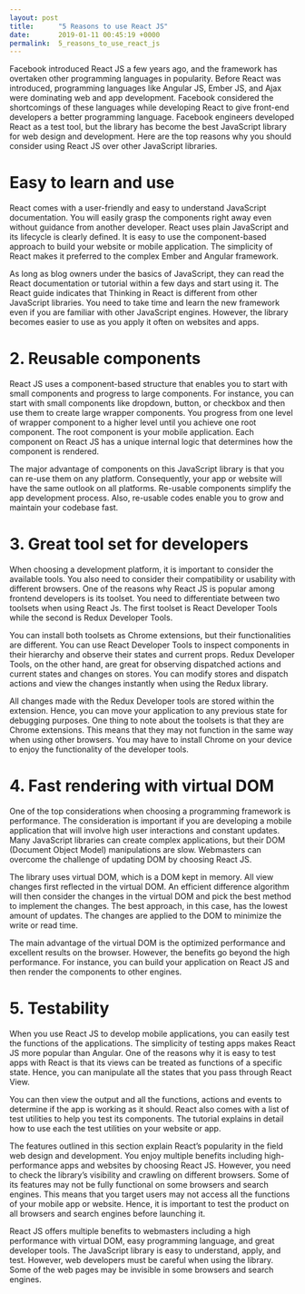 ```yaml
---
layout: post
title:      "5 Reasons to use React JS"
date:       2019-01-11 00:45:19 +0000
permalink:  5_reasons_to_use_react_js
---
```


Facebook introduced React JS a few years ago, and the framework has overtaken other programming languages in popularity. Before React was introduced, programming languages like Angular JS, Ember JS, and Ajax were dominating web and app development. Facebook considered the shortcomings of these languages while developing React to give front-end developers a better programming language. Facebook engineers developed React as a test tool, but the library has become the best JavaScript library for web design and development. Here are the top reasons why you should consider using React JS over other JavaScript libraries.

# Easy to learn and use
React comes with a user-friendly and easy to understand JavaScript documentation. You will easily grasp the components right away even without guidance from another developer. React uses plain JavaScript and its lifecycle is clearly defined. It is easy to use the component-based approach to build your website or mobile application. The simplicity of React makes it preferred to the complex Ember and Angular framework.

As long as blog owners under the basics of JavaScript, they can read the React documentation or tutorial within a few days and start using it. The React guide indicates that Thinking in React is different from other JavaScript libraries. You need to take time and learn the new framework even if you are familiar with other JavaScript engines. However, the library becomes easier to use as you apply it often on websites and apps.

# 2. Reusable components
React JS uses a component-based structure that enables you to start with small components and progress to large components. For instance, you can start with small components like dropdown, button, or checkbox and then use them to create large wrapper components. You progress from one level of wrapper component to a higher level until you achieve one root component. The root component is your mobile application. Each component on React JS has a unique internal logic that determines how the component is rendered.

The major advantage of components on this JavaScript library is that you can re-use them on any platform. Consequently, your app or website will have the same outlook on all platforms. Re-usable components simplify the app development process. Also, re-usable codes enable you to grow and maintain your codebase fast.

# 3. Great tool set for developers
When choosing a development platform, it is important to consider the available tools. You also need to consider their compatibility or usability with different browsers. One of the reasons why React JS is popular among frontend developers is its toolset. You need to differentiate between two toolsets when using React Js. The first toolset is React Developer Tools while the second is Redux Developer Tools.

You can install both toolsets as Chrome extensions, but their functionalities are different. You can use React Developer Tools to inspect components in their hierarchy and observe their states and current props. Redux Developer Tools, on the other hand, are great for observing dispatched actions and current states and changes on stores. You can modify stores and dispatch actions and view the changes instantly when using the Redux library.

All changes made with the Redux Developer tools are stored within the extension. Hence, you can move your application to any previous state for debugging purposes. One thing to note about the toolsets is that they are Chrome extensions. This means that they may not function in the same way when using other browsers. You may have to install Chrome on your device to enjoy the functionality of the developer tools.

# 4. Fast rendering with virtual DOM
One of the top considerations when choosing a programming framework is performance. The consideration is important if you are developing a mobile application that will involve high user interactions and constant updates. Many JavaScript libraries can create complex applications, but their DOM (Document Object Model) manipulations are slow. Webmasters can overcome the challenge of updating DOM by choosing React JS.

The library uses virtual DOM, which is a DOM kept in memory. All view changes first reflected in the virtual DOM. An efficient difference algorithm will then consider the changes in the virtual DOM and pick the best method to implement the changes. The best approach, in this case, has the lowest amount of updates. The changes are applied to the DOM to minimize the write or read time.

The main advantage of the virtual DOM is the optimized performance and excellent results on the browser. However, the benefits go beyond the high performance. For instance, you can build your application on React JS and then render the components to other engines.

# 5. Testability

When you use React JS to develop mobile applications, you can easily test the functions of the applications. The simplicity of testing apps makes React JS more popular than Angular. One of the reasons why it is easy to test apps with React is that its views can be treated as functions of a specific state. Hence, you can manipulate all the states that you pass through React View.

You can then view the output and all the functions, actions and events to determine if the app is working as it should. React also comes with a list of test utilities to help you test its components. The tutorial explains in detail how to use each the test utilities on your website or app.

 

The features outlined in this section explain React’s popularity in the field web design and development. You enjoy multiple benefits including high-performance apps and websites by choosing React JS. However, you need to check the library’s visibility and crawling on different browsers. Some of its features may not be fully functional on some browsers and search engines. This means that you target users may not access all the functions of your mobile app or website. Hence, it is important to test the product on all browsers and search engines before launching it.

React JS offers multiple benefits to webmasters including a high performance with virtual DOM, easy programming language, and great developer tools. The JavaScript library is easy to understand, apply, and test. However, web developers must be careful when using the library. Some of the web pages may be invisible in some browsers and search engines.
